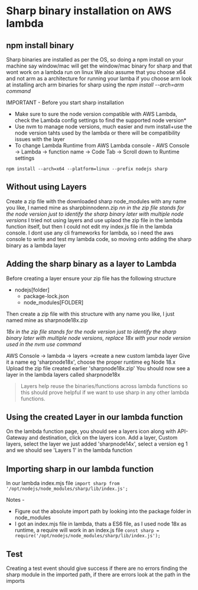 # Sharp binary installation on AWS lambda

## npm install binary
Sharp binaries are installed as per the OS, so doing a npm install on your machine say window/mac will get the window/mac binary for sharp and that wont work on a lambda run on linux
We also assume that you choose x64 and not arm as a architecture for running your lamba
if you choose arm look at installing arch arm binaries for sharp using the *npm install --arch=arm command* 

IMPORTANT - Before you start sharp installation 
- Make sure to sure the node version compatible with AWS Lambda, check the Lambda config settings to find the supported node version*
- Use nvm to manage node versions, much easier and nvm install+use the node version tahts used by the lambda or there will be compatibility issues with the layer 
- To change Lambda Runtime from AWS Lambda console - AWS Console -> Lambda -> function name -> Code Tab -> Scroll down to Runtime settings

`
npm install --arch=x64 --platform=linux --prefix nodejs sharp
`

## Without using Layers
Create a zip file with the downloaded sharp node_modules with any name you like, I named mine as sharpbinnodenn.zip
*nn in the zip file stands for the node version just to identify the sharp binary later with multiple node versions*
I tried not using layers and use uplaod the zip file in the lambda function itself, but then I could not edit my index.js file in the lambda console.
I dont use any cli frameworks for lambda, so i need the aws console to write and test my lambda code, so moving onto adding the sharp binary as a lambda layer

## Adding the sharp binary as a layer to Lambda
Before creating a layer ensure your zip file has the following structure 
* nodejs[folder]
  * package-lock.json
  * node_modules[FOLDER]

Then create a zip file with this structure with any name you like, I just named mine as sharpnode18x.zip

*18x in the zip file stands for the node version just to identify the sharp binary later with multiple node versions, replace 18x with your node version used in the nvm use command*

AWS Console -> lambda -> layers ->create a new custom lambda layer
Give it a name eg 'sharpnode18x', choose the proper runtime eg Node 18.x
Upload the zip file created earlier 'sharpnode18x.zip'
You should now see a layer in the lambda layers called sharpnode18x

> Layers help reuse the binaries/functions across lambda functions so this should prove helpful if we want to use sharp in any other lambda functions.

## Using the created Layer in our lambda function
On the lambda function page, you should see a layers icon along with API-Gateway and destination, click on the layers icon.
Add a layer, Custom layers, select the layer we just added 'sharpnode14x', select a version eg 1 and we should see 'Layers 1' in the lambda function

## Importing sharp in our lambda function
In our lambda index.mjs file 
`
import sharp from '/opt/nodejs/node_modules/sharp/lib/index.js';
`

Notes -
- Figure out the absolute import path by looking into the package folder in node_modules 
- I got an index.mjs file in lambda, thats a ES6 file, as I used node 18x as runtime, a require will work in an index.js file 
`
const sharp = require('/opt/nodejs/node_modules/sharp/lib/index.js');
`

## Test
Creating a test event should give success if there are no errors finding the sharp module in the imported path, if there are errors look at the path in the imports
